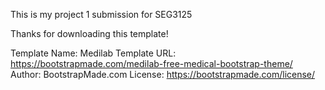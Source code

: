 This is my project 1 submission for SEG3125

Thanks for downloading this template!

Template Name: Medilab
Template URL: https://bootstrapmade.com/medilab-free-medical-bootstrap-theme/
Author: BootstrapMade.com
License: https://bootstrapmade.com/license/

